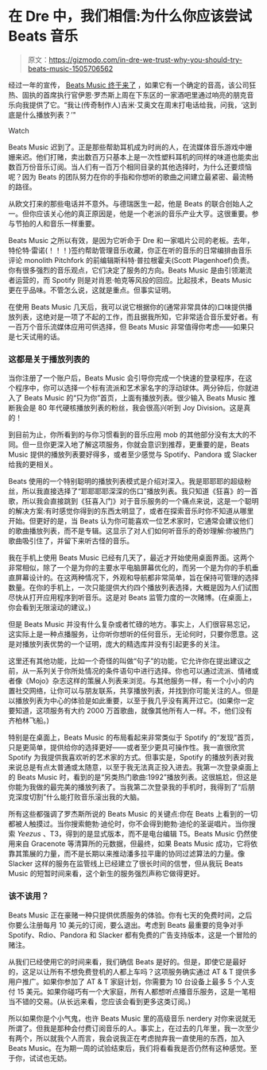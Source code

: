 # 在 Dre 中，我们相信:为什么你应该尝试 Beats 音乐

> 原文：<https://gizmodo.com/in-dre-we-trust-why-you-should-try-beats-music-1505706562>

经过一年的宣传， [Beats Music 终于来了](https://beatsmusic.com/) ，如果它有一个确定的音高，该公司狂热、固执的首席执行官伊恩·罗杰斯上周在下东区的一家酒吧里通过响亮的朋克音乐向我提供了它。“我让(传奇制作人)吉米·艾奥文在周末打电话给我，问我，‘这到底是什么播放列表？’"

Watch

Beats Music 迟到了。正是那些帮助耳机成为时尚的人，在流媒体音乐游戏中姗姗来迟。他们打赌，卖出数百万只基本上是一次性塑料耳机的同样的味道也能卖出数百万份音乐订阅。当人们有一百万个相同目录的其他选择时，为什么还要烦恼呢？因为 Beats 的团队努力在你的手指和你想听的歌曲之间建立最紧密、最流畅的路径。

从欧文打来的那些电话并不意外。与德瑞医生一起，他是 Beats 的联合创始人之一。但你应该关心他的真正原因是，他是一个老派的音乐产业大亨。这很重要。参与节拍的人和音乐一样重要。

Beats Music 之所以有效，是因为它听命于 Dre 和一家唱片公司的老板。去年，特伦特·雷诺(！！！)签约帮助管理音乐收藏，你正在听的音乐的日常编排由音乐评论 monolith Pitchfork 的前编辑斯科特·普拉根霍夫(Scott Plagenhoef)负责。你有很多强烈的音乐观点，它们决定了服务的方向。Beats Music 是由引领潮流者运营的，而 Spotify 则是对肖恩·帕克等风投的回应。比起技术，Beats Music 更在乎品味。不管怎么说，这就是重点。但事实证明。

在使用 Beats Music 几天后，我可以说它根据你的(通常非常具体的)口味提供播放列表，这绝对是一项了不起的工作，而且据我所知，它非常适合音乐爱好者。有一百万个音乐流媒体应用可供选择，但 Beats Music 非常值得你考虑——如果只是七天试用的话。

### 这都是关于播放列表的

当你注册了一个账户后，Beats Music 会引导你完成一个快速的登录程序，在这个程序中，你可以选择一个标有流派和艺术家名字的浮动球体。两分钟后，你就进入了 Beats Music 的“只为你”首页，上面有播放列表。很少输入 Beats Music 推断我会是 80 年代硬核播放列表的粉丝，我会很高兴听到 Joy Division。这是真的！

到目前为止，你所看到的与你习惯看到的音乐应用 mob 的其他部分没有太大的不同。但一旦你更深入地了解这项服务，你就会意识到推荐，更重要的是，Beats Music 提供的播放列表要好得多，或者至少感觉与 Spotify、Pandora 或 Slacker 给我的更相关。

Beats 使用的一个特别聪明的播放列表模式是介绍对深入。我是耶耶耶的超级粉丝，所以我直接选择了“耶耶耶耶深深的伤口”播放列表。我只知道《狂喜》的一首歌，所以我会直接跳到《狂喜入门》对于音乐服务的一个痛点来说，这是一个聪明的解决方案:有时感觉你得到的东西太明显了，或者在探索音乐时你不知道从哪里开始。但更好的是，当 Beats 认为你可能喜欢一位艺术家时，它通常会建议他们的歌曲播放列表，而不是专辑。这显示了对人们如何听音乐的奇妙理解:你被热门歌曲吸引住了，并留下来听古怪的音乐。

我在手机上使用 Beats Music 已经有几天了，最近才开始使用桌面界面。这两个非常相似，除了一个是为你的主要水平电脑屏幕优化的，而另一个是为你的手机垂直屏幕设计的。在这两种情况下，外观和导航都非常简单，旨在保持可管理的选择数量。在你的手机上，一次只能提供大约四个播放列表选择，大概是因为人们试图尽快从打开应用程序到听音乐。这是对 Beats 监管力度的一次赌博。(在桌面上，你会看到无限滚动的建议。)

但是 Beats Music 并没有什么复杂或者忙碌的地方。事实上，人们很容易忘记，这实际上是一种点播服务，让你听你想听的任何音乐，无论何时，只要你愿意。这是对播放列表优势的一个证明，庞大的精选库并没有引起更多的关注。

这里还有其他功能，比如一个奇怪的叫做“句子”的功能，它允许你在提出建议之前，从一系列关于你所处情况的条件语句中进行选择。你也可以通过流派、情绪或者像《Mojo》杂志这样的策展人列表来浏览。与其他服务一样，有一个小小的内置社交网络，让你可以与朋友联系，共享播放列表，并找到你可能关注的人。但是以播放列表为中心的体验是如此重要，以至于我几乎没有离开过它。(如果你一定要知道，这项服务有大约 2000 万首歌曲，就像其他所有人一样。不，他们没有齐柏林飞船。)

特别是在桌面上，Beats Music 的布局看起来非常类似于 Spotify 的“发现”首页，只是更简单，提供给你的选择更好——或者至少更具可操作性。我一直很欣赏 Spotify 为我提供我喜欢听的艺术家的方式。但事实是，Spotify 的播放列表对我来说总是有点太普通或太随意，以至于我无法真正投入进去。我第一次登录桌面上的 Beats Music 时，看到的是“另类热门歌曲:1992”播放列表。这很尴尬，但这是你能为我做的最完美的播放列表了。当我第二次登录我的手机时，我得到了“后朋克深度切割”什么能打败音乐滚出我的大脑。

所有这些都强调了罗杰斯所说的 Beats Music 的关键点:你在 Beats 上看到的一切都被人触摸过。当你搜索鲍勃·迪伦时，你不会得到鲍勃·迪伦的圣诞唱片。当你搜索 *Yeezus* 、T3，得到的是显式版本，而不是电台编辑 T5。Beats Music 仍然使用来自 Gracenote 等清算所的元数据，但最终，如果 Beats Music 成功，它将依靠其策展的力量，而不是长期以来推动潘多拉平庸的协同过滤算法的力量。像 Slacker 这样的服务在监管线上已经建立了很长时间的信誉，但从我玩 Beats Music 的短暂时间来看，这个新生的服务强烈声称它做得更好。

### 该不该用？

Beats Music 正在豪赌一种只提供优质服务的体验。你有七天的免费时间，之后你要么注册每月 10 美元的订阅，要么退出。考虑到 Beats 最重要的竞争对手 Spotify、Rdio、Pandora 和 Slacker 都有免费的广告支持版本，这是一个冒险的赌注。

从我们已经使用它的时间来看，我们确信 Beats 是好的。但是，即使它是最好的，这足以让所有不想免费登机的人都上车吗？这项服务确实通过 AT & T 提供多用户推广。如果你参加了 AT & T 家庭计划，你需要为 10 台设备上最多 5 个人支付 15 美元。如果你碰巧有一个大家庭，所有人都想听点播音乐服务，这是一笔相当不错的交易。(从长远来看，您应该会看到更多这类订阅。)

所以如果你是个小气鬼，也许 Beats Music 里的高级音乐 nerdery 对你来说就无所谓了。但我是那种会付费订阅音乐的人。事实上，在过去的几年里，我一次至少有两个，所以就我个人而言，我会说我正在考虑抛弃我一直使用的东西，加入 Beats Music。在为期一周的试验结束后，我们将看看我是否仍然有这种感觉。至于你，试试也无妨。